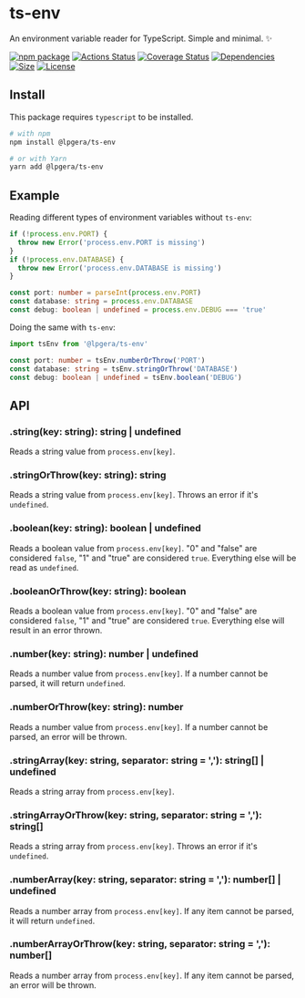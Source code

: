 # ts-env

An environment variable reader for TypeScript. Simple and minimal. ✨

[![npm package](https://img.shields.io/npm/v/@lpgera/ts-env.svg)](https://www.npmjs.com/package/@lpgera/ts-env)
[![Actions Status](https://img.shields.io/github/workflow/status/lpgera/ts-env/Tests.svg)](https://github.com/lpgera/ts-env/actions)
[![Coverage Status](https://coveralls.io/repos/github/lpgera/ts-env/badge.svg?branch=master)](https://coveralls.io/github/lpgera/ts-env?branch=master)
[![Dependencies](https://img.shields.io/badge/Dependencies-none-green)](https://github.com/lpgera/ts-env)
[![Size](https://img.shields.io/bundlephobia/minzip/@lpgera/ts-env.svg)](https://bundlephobia.com/result?p=@lpgera/ts-env)
[![License](https://img.shields.io/npm/l/@lpgera/ts-env.svg)](https://www.npmjs.com/package/@lpgera/ts-env)

## Install

This package requires `typescript` to be installed.

```bash
# with npm
npm install @lpgera/ts-env

# or with Yarn
yarn add @lpgera/ts-env
```

## Example

Reading different types of environment variables without `ts-env`:

```typescript
if (!process.env.PORT) {
  throw new Error('process.env.PORT is missing')
}
if (!process.env.DATABASE) {
  throw new Error('process.env.DATABASE is missing')
}

const port: number = parseInt(process.env.PORT)
const database: string = process.env.DATABASE
const debug: boolean | undefined = process.env.DEBUG === 'true'
```

Doing the same with `ts-env`:

```typescript
import tsEnv from '@lpgera/ts-env'

const port: number = tsEnv.numberOrThrow('PORT')
const database: string = tsEnv.stringOrThrow('DATABASE')
const debug: boolean | undefined = tsEnv.boolean('DEBUG')
```

## API

### .string(key: string): string | undefined

Reads a string value from `process.env[key]`.

### .stringOrThrow(key: string): string

Reads a string value from `process.env[key]`.
Throws an error if it's `undefined`.

### .boolean(key: string): boolean | undefined

Reads a boolean value from `process.env[key]`.
"0" and "false" are considered `false`, "1" and "true" are considered `true`.
Everything else will be read as `undefined`.

### .booleanOrThrow(key: string): boolean

Reads a boolean value from `process.env[key]`.
"0" and "false" are considered `false`, "1" and "true" are considered `true`.
Everything else will result in an error thrown.

### .number(key: string): number | undefined

Reads a number value from `process.env[key]`.
If a number cannot be parsed, it will return `undefined`.

### .numberOrThrow(key: string): number

Reads a number value from `process.env[key]`.
If a number cannot be parsed, an error will be thrown.

### .stringArray(key: string, separator: string = ','): string[] | undefined

Reads a string array from `process.env[key]`.

### .stringArrayOrThrow(key: string, separator: string = ','): string[]

Reads a string array from `process.env[key]`.
Throws an error if it's `undefined`.

### .numberArray(key: string, separator: string = ','): number[] | undefined

Reads a number array from `process.env[key]`.
If any item cannot be parsed, it will return `undefined`.

### .numberArrayOrThrow(key: string, separator: string = ','): number[]

Reads a number array from `process.env[key]`.
If any item cannot be parsed, an error will be thrown.
